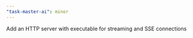 ```yaml
---
"task-master-ai": minor
---
```


Add an HTTP server with executable for streaming and SSE connections
